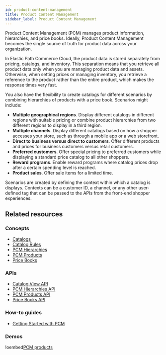 ```yaml
---
id: product-content-management
title: Product Content Management
sidebar_label: Product Content Management
---
```


Product Content Management (PCM) manages product information, hierarchies, and price books. Ideally, Product Content Management becomes the single source of truth for product data across your organization.

In Elastic Path Commerce Cloud, the product data is stored separately from pricing, catalogs, and inventory. This separation means that you retrieve all product data only when you are managing product data and assets. Otherwise, when setting prices or managing inventory, you retrieve a reference to the product rather than the entire product, which makes the response times very fast.

You also have the flexibility to create catalogs for different scenarios by combining hierarchies of products with a price book. Scenarios might include:

- **Multiple geographical regions**. Display different catalogs in different regions with suitable pricing or combine product hierarchies from two different regions to display in a third region.
- **Multiple channels**. Display different catalogs based on how a shopper accesses your store, such as through a mobile app or a web storefront.
- **Direct to business versus direct to customers**. Offer different products and prices for business customers versus retail customers.
- **Preferred customers**. Offer special pricing to preferred customers while displaying a standard price catalog to all other shoppers.
- **Reward programs**. Enable reward programs where catalog prices drop after a certain spending level is reached.
- **Product sales**. Offer sale items for a limited time.

Scenarios are created by defining the context within which a catalog is displays. Contexts can be a customer ID, a channel, or any other user-defined tag that can be passed to the APIs from the front-end shopper experiences.

## Related resources

### Concepts

- [Catalogs](catalogs.md)
- [Catalog Rules](catalog-rules.md)
- [PCM Hierarchies](hierarchies.md)
- [PCM Products](products-pcm.md)
- [Price Books](price-books.md)

### APIs

- [Catalog View API](../api/pcm/catalogs/index.md)
- [PCM Hierarchies API](../api/pcm/hierarchies/index.md)
- [PCM Products API](../api/pcm/products/index.md)
- [Price Books API](../api/pcm/pricebooks/index.md)

### How-to guides

- [Getting Started with PCM](../developer/how-to/get-started-pcm.md)

### Demos

!oembed[PCM products](https://share.vidyard.com/watch/1r1Fk76EU6dsCkMitNeM7r?)
